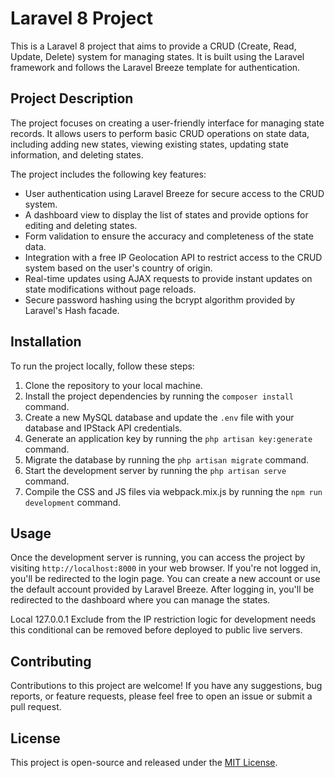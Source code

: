 # Laravel 8 Project

This is a Laravel 8 project that aims to provide a CRUD (Create, Read, Update, Delete) system for managing states. It is built using the Laravel framework and follows the Laravel Breeze template for authentication.

## Project Description

The project focuses on creating a user-friendly interface for managing state records. It allows users to perform basic CRUD operations on state data, including adding new states, viewing existing states, updating state information, and deleting states.

The project includes the following key features:
- User authentication using Laravel Breeze for secure access to the CRUD system.
- A dashboard view to display the list of states and provide options for editing and deleting states.
- Form validation to ensure the accuracy and completeness of the state data.
- Integration with a free IP Geolocation API to restrict access to the CRUD system based on the user's country of origin.
- Real-time updates using AJAX requests to provide instant updates on state modifications without page reloads.
- Secure password hashing using the bcrypt algorithm provided by Laravel's Hash facade.

## Installation

To run the project locally, follow these steps:

1. Clone the repository to your local machine.
2. Install the project dependencies by running the `composer install` command.
3. Create a new MySQL database and update the `.env` file with your database and IPStack API credentials.
4. Generate an application key by running the `php artisan key:generate` command.
5. Migrate the database by running the `php artisan migrate` command.
6. Start the development server by running the `php artisan serve` command.
7. Compile the CSS and JS files via webpack.mix.js by running the `npm run development` command.

## Usage

Once the development server is running, you can access the project by visiting `http://localhost:8000` in your web browser. If you're not logged in, you'll be redirected to the login page. You can create a new account or use the default account provided by Laravel Breeze. After logging in, you'll be redirected to the dashboard where you can manage the states.

Local 127.0.0.1 Exclude from the IP restriction logic for development needs
this conditional can be removed before deployed to public live servers.

## Contributing

Contributions to this project are welcome! If you have any suggestions, bug reports, or feature requests, please feel free to open an issue or submit a pull request.

## License

This project is open-source and released under the [MIT License](LICENSE).
